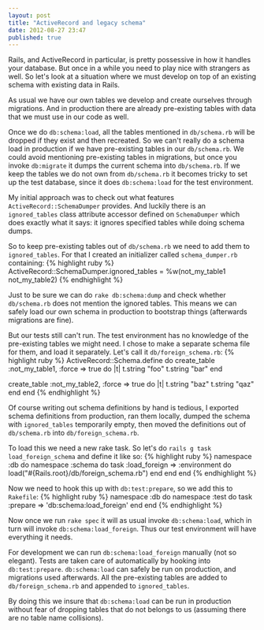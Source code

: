```yaml
---
layout: post
title: "ActiveRecord and legacy schema"
date: 2012-08-27 23:47
published: true
---
```


Rails, and ActiveRecord in particular, is pretty possessive in how it handles your database.
But once in a while you need to play nice with strangers as well.
So let's look at a situation where we must develop on top of an existing schema with existing data in Rails.

<!--more-->

As usual we have our own tables we develop and create ourselves through migrations.
And in production there are already pre-existing tables with data that we must use in our code as well.

Once we do `db:schema:load`, all the tables mentioned in `db/schema.rb` will be dropped if they exist and then recreated.
So we can't really do a schema load in production if we have pre-existing tables in our `db/schema.rb`.
We could avoid mentioning pre-existing tables in migrations, but once you invoke `db:migrate` it dumps the current schema into `db/schema.rb`.
If we keep the tables we do not own from `db/schema.rb` it becomes tricky to set up the test database, since it does
`db:schema:load` for the test environment.

My initial approach was to check out what features `ActiveRecord::SchemaDumper` provides. 
And luckily there is an `ignored_tables` class attribute accessor defined on `SchemaDumper` which does exactly what it says: it ignores
specified tables while doing schema dumps.

So to keep pre-existing tables out of `db/schema.rb` we need to add them to `ignored_tables`.
For that I created an initializer called `schema_dumper.rb` containing:
{% highlight ruby %}
ActiveRecord::SchemaDumper.ignored_tables = %w(not_my_table1 not_my_table2)
{% endhighlight %}

Just to be sure we can do `rake db:schema:dump` and check whether `db/schema.rb` does not mention the ignored tables.
This means we can safely load our own schema in production to bootstrap things
(afterwards migrations are fine).

But our tests still can't run. The test environment has no knowledge of the pre-existing tables we might need.
I chose to make a separate schema file for them, and load it separately.
Let's call it `db/foreign_schema.rb`:
{% highlight ruby %}
ActiveRecord::Schema.define do
  create_table :not_my_table1, :force => true do |t|
    t.string "foo"
    t.string "bar"
  end

  create_table :not_my_table2, :force => true do |t|
    t.string "baz"
    t.string "qaz"
  end
end
{% endhighlight %}

Of course writing out schema definitions by hand is tedious, I exported schema definitions from production,
ran them locally, dumped the schema with `ignored_tables` temporarily empty,
then moved the definitions out of `db/schema.rb` into `db/foreign_schema.rb`.

To load this we need a new rake task. So let's do `rails g task load_foreign_schema` and define it like so:
{% highlight ruby %}
namespace :db do
  namespace :schema do
    task :load_foreign => :environment do
      load("#{Rails.root}/db/foreign_schema.rb")
    end
  end
end
{% endhighlight %}

Now we need to hook this up with `db:test:prepare`, so we add this to `Rakefile`:
{% highlight ruby %}
namespace :db do
  namespace :test do
    task :prepare => 'db:schema:load_foreign'
  end
end
{% endhighlight %}

Now once we run `rake spec` it will as usual invoke `db:schema:load`, which in turn will invoke `db:schema:load_foreign`. Thus
our test environment will have everything it needs.

For development we can run `db:schema:load_foreign` manually (not so elegant).
Tests are taken care of automatically by hooking into `db:test:prepare`.
`db:schema:load` can safely be run on production, and migrations used afterwards.
All the pre-existing tables are added to `db/foreign_schema.rb` and appended to `ignored_tables`.

By doing this we insure that `db:schema:load` can be run in production without fear of dropping tables that do not belongs to us
(assuming there are no table name collisions).
